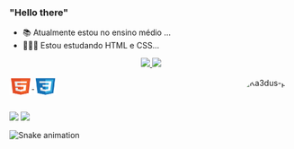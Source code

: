 ### "Hello there"

- 📚 Atualmente estou no ensino médio ...
- 👨🏽‍💻 Estou estudando HTML e CSS... 

<div align="center">
  <a href="https://github.com/Ka3dus">
  <img height="110em" src="https://github-readme-stats.vercel.app/api?username=Ka3dus&show_icons=true&theme=dracula&include_all_commits=true&count_private=true"/>
  <img height="110em" src="https://github-readme-stats.vercel.app/api/top-langs/?username=Ka3dus&layout=compact&langs_count=7&theme=dracula"/>
</div>
<div style="display: inline_block"><br>
  <img align="center" alt="Ka3dus-HTML" height="30" width="40" src="https://raw.githubusercontent.com/devicons/devicon/master/icons/html5/html5-original.svg">
  <img align="center" alt="Ka3dus-CSS" height="30" width="40" src="https://raw.githubusercontent.com/devicons/devicon/master/icons/css3/css3-original.svg">
  <img align="right" alt="Ka3dus-pic" height="150" style="border-radius:50px;" src="https://user-images.githubusercontent.com/106281679/170845269-02ccbf7a-8589-48d6-9e4e-561674535c18.gif">
</div>
  
  ##
 
<div> 
  
  <a href="https://instagram.com/gabriel_d785" target="_blank"><img src="https://img.shields.io/badge/-Instagram-%23E4405F?style=for-the-badge&logo=instagram&logoColor=white" target="_blank"></a>
  <a href = "mailto:gabrielodantas@hotmail.com"><img src="https://img.shields.io/badge/Microsoft_Outlook-0078D4?style=for-the-badge&logo=microsoft-outlook&logoColor=white" target="_blank"></a>
   
 
![Snake animation](https://github.com/Ka3dus/Ka3dus/blob/output/github-contribution-grid-snake.svg)
  
</div>
